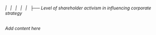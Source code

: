 ###### |   |   |   |   |   ├── Level of shareholder activism in influencing corporate strategy

*Add content here*